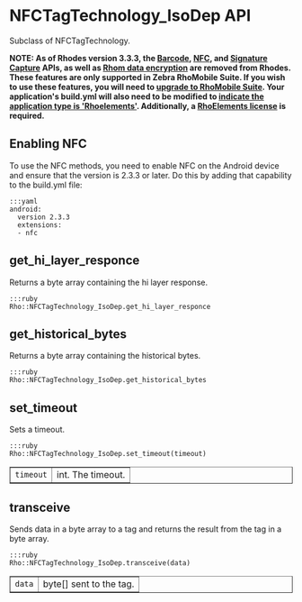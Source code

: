 # NFCTagTechnology_IsoDep API

Subclass of NFCTagTechnology.

**NOTE: As of Rhodes version 3.3.3, the [Barcode](barcode-api), [NFC](../rhodes/device-caps#nfc), and [Signature Capture](../rhodes/device-caps#signature-capture) APIs, as well as [Rhom data encryption](../rhodes/rhom#database-encryption) are removed from Rhodes. These features are only supported in Zebra RhoMobile Suite. If you wish to use these features, you will need to [upgrade to RhoMobile Suite](../rhomobile-install). Your application's build.yml will also need to be modified to [indicate the application type is 'Rhoelements'](../rhoelements/rhoelements2-native#enabling-motorola-device-capabilities). Additionally, a [RhoElements license](..v/rhoelements/licensing) is required.**

## Enabling NFC

To use the NFC methods, you need to enable NFC on the Android device and ensure that the version is 2.3.3 or later. Do this by adding that capability to the build.yml file:

	:::yaml
	android: 
	  version 2.3.3
	  extensions:
	  - nfc

## get_hi_layer_responce

Returns a byte array containing the hi layer response.

	:::ruby
	Rho::NFCTagTechnology_IsoDep.get_hi_layer_responce

## get_historical_bytes

Returns a byte array containing the historical bytes.

	:::ruby
	Rho::NFCTagTechnology_IsoDep.get_historical_bytes

## set_timeout

Sets a timeout.

	:::ruby
	Rho::NFCTagTechnology_IsoDep.set_timeout(timeout)

<table border="1">
<tr>
	<td><code>timeout</code></td>
	<td>int. The timeout.</td>
</tr>
</table>

## transceive

Sends data in a byte array to a tag and returns the result from the tag in a byte array.

	:::ruby
	Rho::NFCTagTechnology_IsoDep.transceive(data)

<table border="1">
<tr>
	<td><code>data</code></td>
	<td>byte[] sent to the tag.</td>
</tr>
</table>